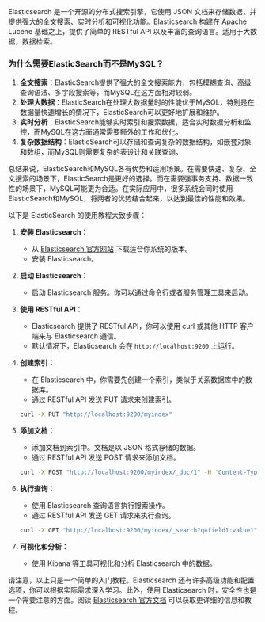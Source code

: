 Elasticsearch 是一个开源的分布式搜索引擎，它使用 JSON 文档来存储数据，并提供强大的全文搜索、实时分析和可视化功能。Elasticsearch 构建在 Apache Lucene 基础之上，提供了简单的 RESTful API 以及丰富的查询语言。适用于大数据，数据检索。


### 为什么需要ElasticSearch而不是MySQL？

1. **全文搜索**：ElasticSearch提供了强大的全文搜索能力，包括模糊查询、高级查询语法、多字段搜索等，而MySQL在这方面相对较弱。
2. **处理大数据**：ElasticSearch在处理大数据量时的性能优于MySQL，特别是在数据量快速增长的情况下，ElasticSearch可以更好地扩展和维护。
3. **实时分析**：ElasticSearch能够实时索引和搜索数据，适合实时数据分析和监控，而MySQL在这方面通常需要额外的工作和优化。
4. **复杂数据结构**：ElasticSearch可以存储和查询复杂的数据结构，如嵌套对象和数组，而MySQL则需要复杂的表设计和关联查询。

总结来说，ElasticSearch和MySQL各有优势和适用场景。在需要快速、复杂、全文搜索的场景下，ElasticSearch是更好的选择。而在需要强事务支持、数据一致性的场景下，MySQL可能更为合适。在实际应用中，很多系统会同时使用ElasticSearch和MySQL，将两者的优势结合起来，以达到最佳的性能和效果。



以下是 ElasticSearch 的使用教程大致步骤：

1. **安装 Elasticsearch：**
   - 从 [Elasticsearch 官方网站](https://www.elastic.co/downloads/elasticsearch) 下载适合你系统的版本。
   - 安装 Elasticsearch。

2. **启动 Elasticsearch：**
   - 启动 Elasticsearch 服务。你可以通过命令行或者服务管理工具来启动。

3. **使用 RESTful API：**
   - Elasticsearch 提供了 RESTful API，你可以使用 curl 或其他 HTTP 客户端来与 Elasticsearch 通信。
   - 默认情况下，Elasticsearch 会在 `http://localhost:9200` 上运行。

4. **创建索引：**
   - 在 Elasticsearch 中，你需要先创建一个索引，类似于关系数据库中的数据库。
   - 通过 RESTful API 发送 PUT 请求来创建索引。

   ```bash
   curl -X PUT "http://localhost:9200/myindex"
   ```

5. **添加文档：**
   - 添加文档到索引中。文档是以 JSON 格式存储的数据。
   - 通过 RESTful API 发送 POST 请求来添加文档。

   ```bash
   curl -X POST "http://localhost:9200/myindex/_doc/1" -H 'Content-Type: application/json' -d '{"field1": "value1", "field2": "value2"}'
   ```

6. **执行查询：**
   - 使用 Elasticsearch 查询语言执行搜索操作。
   - 通过 RESTful API 发送 GET 请求来执行查询。

   ```bash
   curl -X GET "http://localhost:9200/myindex/_search?q=field1:value1"
   ```

7. **可视化和分析：**
   - 使用 Kibana 等工具可视化和分析 Elasticsearch 中的数据。

请注意，以上只是一个简单的入门教程。Elasticsearch 还有许多高级功能和配置选项，你可以根据实际需求深入学习。此外，使用 Elasticsearch 时，安全性也是一个需要注意的方面。阅读 [Elasticsearch 官方文档](https://www.elastic.co/guide/en/elasticsearch/reference/current/index.html) 可以获取更详细的信息和教程。